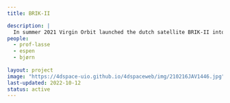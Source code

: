 ```yaml
---
title: BRIK-II

description: |
  In summer 2021 Virgin Orbit launched the dutch satellite BRIK-II into orbit around Earth. The satellite carries a multi-needle Langmuir probe capable at resolving ionospheric plasma densities at very high resolution. Together with dutch colleagues, members of the 4DSpace Research Group are now investigating how to use BRIK-II data to further improve our understanding of ionospheric signal disturbances.
people:
  - prof-lasse
  - espen
  - bjørn
  
layout: project
image: "https://4dspace-uio.github.io/4dspaceweb/img/210216JAV1446.jpg"
last-updated: 2022-10-12
status: active
---
```

